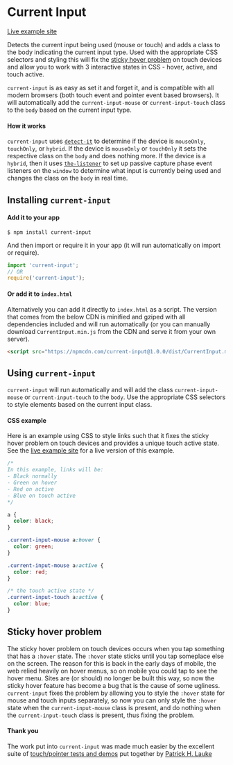 # Current Input

[Live example site][liveExampleSite]

Detects the current input being used (mouse or touch) and adds a class to the body indicating the current input type. Used with the appropriate CSS selectors and styling this will fix the [sticky hover problem][stickyHover] on touch devices and allow you to work with 3 interactive states in CSS - hover, active, and touch active.

`current-input` is as easy as set it and forget it, and is compatible with all modern browsers (both touch event and pointer event based browsers). It will automatically add the `current-input-mouse` or `current-input-touch` class to the `body` based on the current input type.

#### How it works
`current-input` uses [`detect-it`][detectIt] to determine if the device is `mouseOnly`, `touchOnly`, or `hybrid`. If the device is `mouseOnly` or `touchOnly` it sets the respective class on the `body` and does nothing more. If the device is a `hybrid`, then it uses [`the-listener`][theListener] to set up passive capture phase event listeners on the `window` to determine what input is currently being used and changes the class on the `body` in real time.



## Installing `current-input`
#### Add it to your app
```terminal
$ npm install current-input
```
And then import or require it in your app (it will run automatically on import or require).
```javascript
import 'current-input';
// OR
require('current-input');
```
#### Or add it to `index.html`
Alternatively you can add it directly to `index.html` as a script. The version that comes from the below CDN is minified and gziped with all dependencies included and will run automatically (or you can manually download `CurrentInput.min.js` from the CDN and serve it from your own server).
```html
<script src="https://npmcdn.com/current-input@1.0.0/dist/CurrentInput.min.js"></script>
```

## Using `current-input`

`current-input` will run automatically and will add the class `current-input-mouse` or `current-input-touch` to the `body`. Use the appropriate CSS selectors to style elements based on the current input class.

#### CSS example
Here is an example using CSS to style links such that it fixes the sticky hover problem on touch devices and provides a unique touch active state. See the [live example site][liveExampleSite] for a live version of this example.


```CSS
/*
In this example, links will be:
- Black normally
- Green on hover
- Red on active
- Blue on touch active
*/

a {
  color: black;
}

.current-input-mouse a:hover {
  color: green;
}

.current-input-mouse a:active {
  color: red;
}

/* the touch active state */
.current-input-touch a:active {
  color: blue;
}
```

## Sticky hover problem
The sticky hover problem on touch devices occurs when you tap something that has a `:hover` state. The `:hover` state sticks until you tap someplace else on the screen. The reason for this is back in the early days of mobile, the web relied heavily on hover menus, so on mobile you could tap to see the hover menu. Sites are (or should) no longer be built this way, so now the sticky hover feature has become a bug that is the cause of some ugliness. `current-input` fixes the problem by allowing you to style the `:hover` state for mouse and touch inputs separately, so now you can only style the `:hover` state when the `current-input-mouse` class is present, and do nothing when the `current-input-touch` class is present, thus fixing the problem.

#### Thank you
The work put into `current-input` was made much easier by the excellent suite of [touch/pointer tests and demos][touchTests] put together by [Patrick H. Lauke][patrickHLauke]


[detectIt]: https://github.com/rafrex/detect-it
[theListener]: https://github.com/rafrex/the-listener
[stickyHover]: https://github.com/rafrex/current-input#sticky-hover-problem

[liveExampleSite]: http://current-input.rafrex.com

[touchTests]: https://patrickhlauke.github.io/touch/
[patrickHLauke]: https://github.com/patrickhlauke
